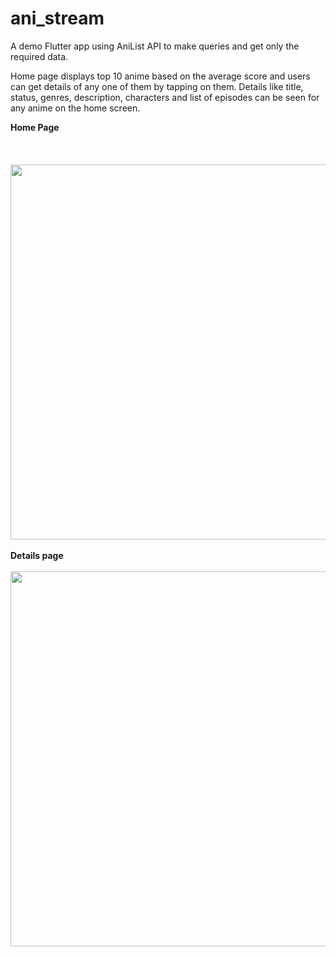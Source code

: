 # ani_stream

A demo Flutter app using AniList API to make queries and get only the required data.

Home page displays top 10 anime based on the average score and users can get details of any one of them by tapping on them.
Details like title, status, genres, description, characters and list of episodes can be seen for any anime on the home screen.

<b>Home Page</b><br><br><br><br>
<img src="https://user-images.githubusercontent.com/77187674/226101848-aa4dac4f-1f52-4f0e-8461-c1c379a00314.jpg" height = "600"/>
<br><br>
<b>Details page</b><br><br>
<img src="https://user-images.githubusercontent.com/77187674/226101883-7d4d503a-bd5d-42b5-94eb-6a4e630067a9.jpg" height = "600"/>
